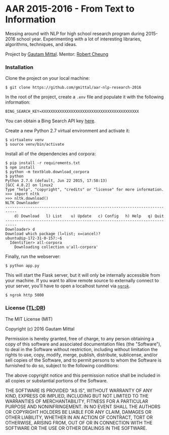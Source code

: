# AAR 2015-2016 - From Text to Information
Messing around with NLP for high school research program during 2015-2016 school year. Experimenting with a lot of interesting libraries, algorithms, techniques, and ideas.

Project by [Gautam Mittal](http://www.gautam.cc).
Mentor: [Robert Cheung](https://www.linkedin.com/in/robertkcheung)

### Installation
Clone the project on your local machine:
```shell
$ git clone https://github.com/gmittal/aar-nlp-research-2016
```

In the root of the project, create a ```.env``` file and populate it with the following information:
```
BING_SEARCH_KEY=XXXXXXXXXXXXXXXXXXXXXXXXXXXXXXXXXXXXXXXXXXX
```
You can obtain a Bing Search API key [here](http://www.bing.com/toolbox/bingsearchapi).

Create a new Python 2.7 virtual environment and activate it:
```shell
$ virtualenv venv
$ source venv/bin/activate
```

Install all of the dependencies and corpora:
```shell
$ pip install -r requirements.txt
$ npm install
$ python -m textblob.download_corpora
$ python
Python 2.7.6 (default, Jun 22 2015, 17:58:13)
[GCC 4.8.2] on linux2
Type "help", "copyright", "credits" or "license" for more information.
>>> import nltk
>>> nltk.download()
NLTK Downloader
---------------------------------------------------------------------------
    d) Download   l) List    u) Update   c) Config   h) Help   q) Quit
---------------------------------------------------------------------------
Downloader> d                                                                                                     
Download which package (l=list; x=cancel)?                                                                              ubuntu@ip-172-31-0-157:~$
  Identifier> all-corpora
    Downloading collection u'all-corpora'
```

Finally, run the webserver:
```shell
$ python app.py
```

This will start the Flask server, but it will only be internally accessible from your machine. If you want to allow remote source to externally connect to your server, you'll have to open a localhost tunnel via [```ngrok```](https://ngrok.com/).
```shell
$ ngrok http 5000
```



### License ([TL;DR](https://tldrlegal.com/license/mit-license))
The MIT License (MIT)

Copyright (c) 2016 Gautam Mittal

Permission is hereby granted, free of charge, to any person obtaining a copy of this software and associated documentation files (the "Software"), to deal in the Software without restriction, including without limitation the rights to use, copy, modify, merge, publish, distribute, sublicense, and/or sell copies of the Software, and to permit persons to whom the Software is furnished to do so, subject to the following conditions:

The above copyright notice and this permission notice shall be included in all copies or substantial portions of the Software.

THE SOFTWARE IS PROVIDED "AS IS", WITHOUT WARRANTY OF ANY KIND, EXPRESS OR IMPLIED, INCLUDING BUT NOT LIMITED TO THE WARRANTIES OF MERCHANTABILITY, FITNESS FOR A PARTICULAR PURPOSE AND NONINFRINGEMENT. IN NO EVENT SHALL THE AUTHORS OR COPYRIGHT HOLDERS BE LIABLE FOR ANY CLAIM, DAMAGES OR OTHER LIABILITY, WHETHER IN AN ACTION OF CONTRACT, TORT OR OTHERWISE, ARISING FROM, OUT OF OR IN CONNECTION WITH THE SOFTWARE OR THE USE OR OTHER DEALINGS IN THE SOFTWARE.
